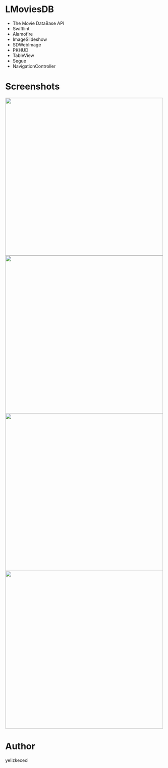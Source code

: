 # LMoviesDB

- The Movie DataBase API
- Swiftlint
- Alamofire
- ImageSlideshow
- SDWebImage
- PKHUD
- TableView
- Segue
- NavigationController

# Screenshots

<kbd><img src="Screenshots/ss1.png?raw=true" width="500"> </kbd>
<kbd><img src="Screenshots/ss2.png?raw=true" width="500">  </kbd>
<kbd><img src="Screenshots/ss3.png?raw=true" width="500">  </kbd>
<kbd><img src="Screenshots/ss4.png?raw=true" width="500">  </kbd>

# Author
yelizkececi
